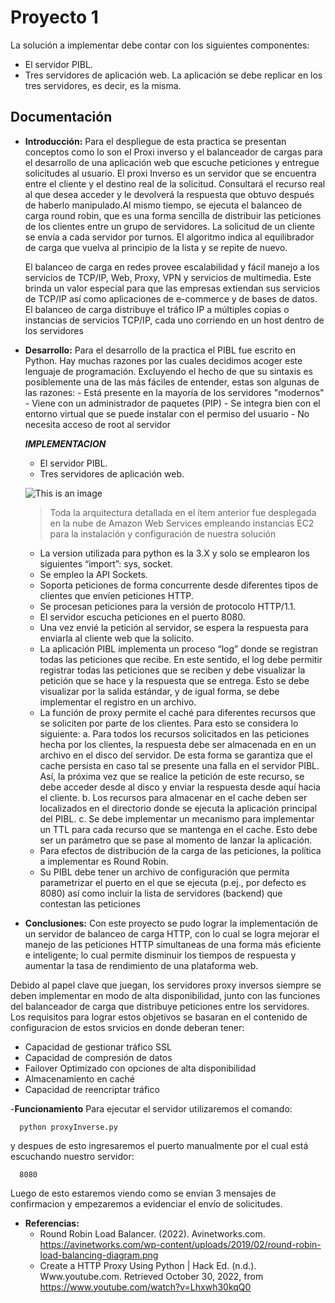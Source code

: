 # Proyecto 1
La solución a implementar debe contar con los siguientes componentes:
- El servidor PIBL.
- Tres servidores de aplicación web. La aplicación se debe replicar en los tres servidores, es decir, es la misma.

## Documentación
  - **Introducción:**
Para el despliegue de esta practica se presentan conceptos como lo son el Proxi inverso y el balanceador de cargas para el desarrollo de una aplicación web que escuche peticiones y entregue solicitudes al usuario. 
El proxi Inverso es un servidor que se encuentra entre el cliente y el destino real de la solicitud. Consultará el recurso real al que desea acceder y le devolverá la respuesta que obtuvo después de haberlo manipulado.Al mismo tiempo, se ejecuta el balanceo de carga round robin, que es una forma sencilla de distribuir las peticiones de los clientes entre un grupo de servidores. La solicitud de un cliente se envía a cada servidor por turnos. El algoritmo indica al equilibrador de carga que vuelva al principio de la lista y se repite de nuevo.

    El balanceo de carga en redes provee escalabilidad y fácil manejo a los servicios de TCP/IP, Web, Proxy, VPN y servicios de multimedia. Este brinda un valor especial para que las empresas extiendan sus servicios de TCP/IP así como aplicaciones de e-commerce y de bases de datos. El balanceo de carga distribuye el tráfico IP a múltiples copias o instancias de servicios TCP/IP, cada uno corriendo en un host dentro de los servidores

  - **Desarrollo:**
    Para el desarrollo de la practica el PIBL fue escrito en Python. Hay muchas razones por las cuales decidimos acoger este lenguaje de programación. Excluyendo el hecho de que su sintaxis es posiblemente una de las más fáciles de entender, estas son algunas de las razones:
        - Está presente en la mayoría de los servidores "modernos"
        - Viene con un administrador de paquetes (PIP)
        - Se integra bien con el entorno virtual que se puede instalar con el permiso del usuario
        - No necesita acceso de root al servidor

    ***IMPLEMENTACION***
    - El servidor PIBL.
    - Tres servidores de aplicación web. 

    ![This is an image](https://avinetworks.com/wp-content/uploads/2019/02/round-robin-load-balancing-diagram.png)

    > Toda la arquitectura detallada en el ítem anterior fue desplegada en la nube de Amazon Web Services empleando instancias EC2 para la instalación y configuración de nuestra solución

       - La version utilizada para python es la 3.X y solo se emplearon los siguientes “import”: 
           sys, socket.
       - Se empleo la API Sockets.
       - Soporta peticiones de forma concurrente desde diferentes tipos de clientes que envíen peticiones HTTP.
       - Se procesan peticiones para la versión de protocolo HTTP/1.1.
       - El servidor escucha peticiones en el puerto 8080. 
       - Una vez envié la petición al servidor, se espera la respuesta para enviarla al cliente web que la solicito. 
       - La aplicación PIBL implementa un proceso “log” donde se registran todas las peticiones que recibe. En este sentido, el log debe permitir registrar todas las peticiones que se reciben y debe visualizar la petición que se hace y la respuesta que se entrega. Esto se debe visualizar por la salida estándar, y de igual forma, se debe implementar el registro en un archivo.
       - La función de proxy permite el caché para diferentes recursos que se soliciten por parte de los clientes. Para esto se considera lo siguiente:
        a. Para todos los recursos solicitados en las peticiones hecha por los clientes, la respuesta debe ser almacenada en en un archivo en el disco del servidor. De esta forma se garantiza que el cache persista en caso tal se presente una falla en el servidor PIBL. Así, la próxima vez que se realice la petición de este recurso, se debe acceder desde al disco y enviar la respuesta desde aquí hacia el cliente.
        b. Los recursos para almacenar en el cache deben ser localizados en el directorio donde se ejecuta la aplicación principal del PIBL.
        c. Se debe implementar un mecanismo para implementar un TTL para cada recurso que se mantenga en el cache. Esto debe ser un parámetro que se pase al momento de lanzar la aplicación.
       - Para efectos de distribución de la carga de las peticiones, la política a implementar es Round Robin.
       - Su PIBL debe tener un archivo de configuración que permita parametrizar el puerto en el que se ejecuta (p.ej., por defecto es 8080) así como incluir la lista de servidores (backend) que contestan las peticiones
    
  - **Conclusiones:**
Con este proyecto se pudo lograr la implementación de un servidor de balanceo de carga HTTP, con lo cual se logra mejorar el manejo de las peticiones HTTP simultaneas
de una forma más eficiente e inteligente; lo cual permite disminuir los tiempos de respuesta y aumentar la tasa de rendimiento de una plataforma web. 

Debido al papel clave que juegan, los servidores proxy inversos siempre se deben implementar en modo de alta disponibilidad, junto con las funciones del balanceador de carga que distribuye peticiones entre los servidores. Los requisitos para lograr estos objetivos se basaran en el contenido de configuracion de estos srvicios en donde deberan tener: 
  - Capacidad de gestionar tráfico SSL
  - Capacidad de compresión de datos
  - Failover Optimizado con opciones de alta disponibilidad
  - Almacenamiento en caché
  - Capacidad de reencriptar tráfico

  -**Funcionamiento**
  Para ejecutar el servidor utilizaremos el comando:
  
      python proxyInverse.py
     
  y despues de esto ingresaremos el puerto manualmente por el cual está escuchando nuestro servidor:
 
      8080
      
  Luego de esto estaremos viendo como se envian 3 mensajes de confirmacion y empezaremos a evidenciar el envío de solicitudes.

  - **Referencias:**
      - Round Robin Load Balancer. (2022). Avinetworks.com. https://avinetworks.com/wp-content/uploads/2019/02/round-robin-load-balancing-diagram.png
      - Create a HTTP Proxy Using Python | Hack Ed. (n.d.). Www.youtube.com. Retrieved October 30, 2022, from https://www.youtube.com/watch?v=Lhxwh30kqQ0
      

